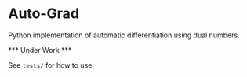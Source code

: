 # Auto-Grad

Python implementation of automatic differentiation using dual numbers.

*** Under Work ***
 
 See `tests/` for how to use.

